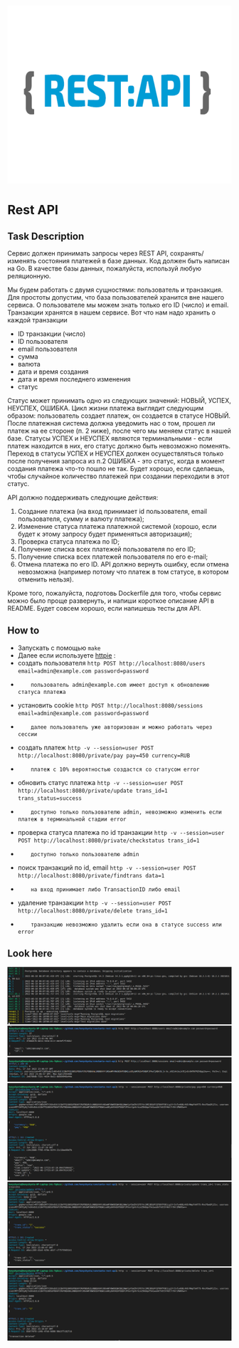 <p align="center">
  <a href="" rel="noopener">
 <img width=600px height=400px src="https://github.com/honyshyota/constanta-rest-api/blob/master/images/rest_api.png" alt="Project logo"></a>
</p>


# Rest API

## Task Description

Сервис должен принимать запросы через REST API, сохранять/изменять состояния платежей в базе данных.
Код должен быть написан на Go. В качестве базы данных, пожалуйста, используй любую реляционную.

Мы будем работать с двумя сущностями: пользователь и транзакция. Для простоты допустим, что база пользователей хранится вне нашего сервиса. О пользователе мы можем знать только его ID (число) и email. Транзакции хранятся в нашем сервисе. Вот что нам надо хранить о каждой транзакции
- ID транзакции (число)
- ID пользователя
- email пользователя
- сумма
- валюта
- дата и время создания
- дата и время последнего изменения
- статус

Статус может принимать одно из следующих значений: НОВЫЙ, УСПЕХ, НЕУСПЕХ, ОШИБКА.
Цикл жизни платежа выглядит следующим образом: пользователь создает платеж, он создается в статусе НОВЫЙ. После платежная система должна уведомить нас о том, прошел ли платеж на ее стороне (п. 2 ниже), после чего мы меняем статус в нашей базе.
Статусы УСПЕХ и НЕУСПЕХ являются терминальными - если платеж находится в них, его статус должно быть невозможно поменять. Переход в статусы УСПЕХ и НЕУСПЕХ должен осуществляться только после получения запроса из п.2
ОШИБКА - это статус, когда в момент создания платежа что-то пошло не так. Будет хорошо, если сделаешь, чтобы случайное количество платежей при создании переходили в этот статус.

API должно поддерживать следующие действия:
1. Создание платежа (на вход принимает id пользователя, email пользователя, сумму и валюту платежа);
2. Изменение статуса платежа платежной системой (хорошо, если будет к этому запросу будет применяться авторизация);
3. Проверка статуса платежа по ID;
4. Получение списка всех платежей пользователя по его ID;
5. Получение списка всех платежей пользователя по его e-mail;
6. Отмена платежа по его ID. API должно вернуть ошибку, если отмена невозможна (например потому что платеж в том статусе, в котором отменить нельзя).

Кроме того, пожалуйста, подготовь Dockerfile для того, чтобы сервис можно было проще развернуть, и напиши короткое описание API в README. Будет совсем хорошо, если напишешь тесты для API.

## How to

* Запускать с помощью ```make```
* Далее если используете [httpie](https://httpie.io/) :
* создать пользователя ```http POST http://localhost:8080/users email=admin@example.com password=password```
*         пользователь admin@example.com имеет доступ к обновлению статуса платежа
* установить cookie ```http POST http://localhost:8080/sessions email=admin@example.com password=password```
*         далее пользователь уже авторизован и можно работать через сессии
* создать платеж ```http -v --session=user POST http://localhost:8080/private/pay pay=450 currency=RUB```
*         платеж с 10% вероятностью создастся со статусом error
* обновить статус платежа ```http -v --session=user POST http://localhost:8080/private/update trans_id=1 trans_status=success```
*         доступно только пользователю admin, невозможно изменить если платеж в терминальной стадии error
* проверка статуса платежа по id транзакции ```http -v --session=user POST http://localhost:8080/private/checkstatus trans_id=1```
*         доступно только пользователю admin
* поиск транзакций по id, email ```http -v --session=user POST http://localhost:8080/private/findtrans data=1```
*         на вход принимает либо TransactionID либо email
* удаление транзакции ```http -v --session=user POST http://localhost:8080/private/delete trans_id=1```
*         транзакцию невозможно удалить если она в статусе success или error 

## Look here

![alt text](https://github.com/honyshyota/constanta-rest-api/blob/master/images/example_run.png)
![alt text](https://github.com/honyshyota/constanta-rest-api/blob/master/images/example_create_user.png)
![alt text](https://github.com/honyshyota/constanta-rest-api/blob/master/images/example_create_session.png)
![alt text](https://github.com/honyshyota/constanta-rest-api/blob/master/images/example_create_transaction.png)
![alt text](https://github.com/honyshyota/constanta-rest-api/blob/master/images/example_update_status.png)
![alt text](https://github.com/honyshyota/constanta-rest-api/blob/master/images/example_delete_transaction.png)

